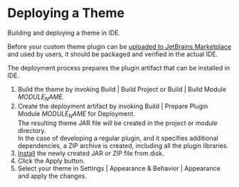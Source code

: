 # Deploying a Theme

<!-- Copyright 2000-2023 JetBrains s.r.o. and contributors. Use of this source code is governed by the Apache 2.0 license. -->

<link-summary>Building and deploying a theme in IDE.</link-summary>

Before your custom theme plugin can be [uploaded to JetBrains Marketplace](publishing_plugin.md#uploading-a-plugin-to-jetbrains-marketplace) and used by users, it should be packaged and verified in the actual IDE.

The deployment process prepares the plugin artifact that can be installed in IDE.

<procedure title="Deploying Theme Plugin">

1. Build the theme by invoking <ui-path>Build | Build Project</ui-path> or <ui-path>Build | Build Module $MODULE_NAME$</ui-path>.
2. Create the deployment artifact by invoking <ui-path>Build | Prepare Plugin Module $MODULE_NAME$ for Deployment</ui-path>.<br/>
   The resulting theme JAR file will be created in the project or module directory.<br/>
   In the case of developing a regular plugin, and it specifies additional dependencies, a&nbsp;ZIP archive is created, including all the plugin libraries.
3. [Install](https://www.jetbrains.com/help/idea/managing-plugins.html#installing-plugins-from-disk) the newly created JAR or ZIP file from disk.
4. Click the <control>Apply</control> button.
5. Select your theme in <ui-path>Settings | Appearance & Behavior | Appearance</ui-path> and apply the changes.

</procedure>
